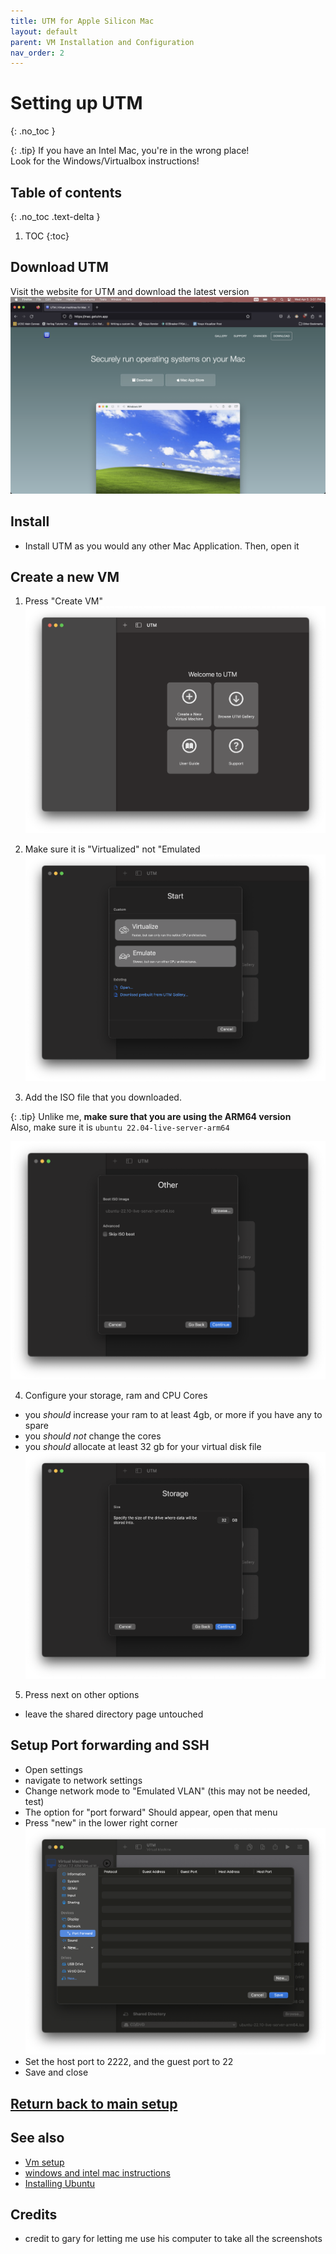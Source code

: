 ```yaml
---
title: UTM for Apple Silicon Mac
layout: default
parent: VM Installation and Configuration
nav_order: 2
---
```


# Setting up UTM
{: .no_toc }

{: .tip}
If you have an Intel Mac, you're in the wrong place! <br> Look for the Windows/Virtualbox instructions!

## Table of contents
{: .no_toc .text-delta }

1. TOC
{:toc}


## Download UTM

Visit the website for UTM and download the latest version
![download](imgs/mac_inst/dw_utm.png)

## Install 

- Install UTM as you would any other Mac Application. Then, open it

## Create a new VM
1. Press "Create VM"
![create](imgs/mac_inst/create_vm.png)

2. Make sure it is "Virtualized" not "Emulated
![virtualize](imgs/mac_inst/virt.png)

3.  Add the ISO file that you downloaded. 

{: .tip}
Unlike me, **make sure that you are using the ARM64 version**
<br> Also, make sure it is `ubuntu 22.04-live-server-arm64`

![iso](imgs/mac_inst/iso.png)


4.  Configure your storage, ram and CPU Cores
- you *should* increase your ram to at least 4gb, or more if you have any to spare
- you *should not* change the cores
- you *should* allocate at least 32 gb for your virtual disk file
![lots](imgs/mac_inst/stor_sz.png)

5.  Press next on other options
- leave the shared directory page untouched

## Setup Port forwarding and SSH
- Open settings 
- navigate to network settings
- Change network mode to "Emulated VLAN" (this may not be needed, test)
- The option for "port forward" Should appear, open that menu
- Press "new" in the lower right corner
![add port](imgs/mac_inst/add_prt.png)
- Set the host port to 2222, and the guest port to 22
- Save and close

## [Return back to main setup](index)

## See also

- [Vm setup](index)
- [windows and intel mac instructions](windows)
- [Installing Ubuntu](ubutnu_2204server)

## Credits
- credit to gary for letting me use his computer to take all the screenshots

